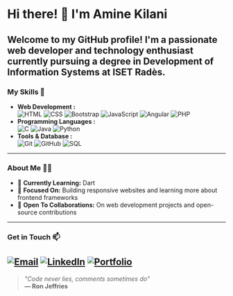 # Hi there! 👋 I'm Amine Kilani
Welcome to my GitHub profile! I'm a passionate **web developer** and **technology enthusiast** currently pursuing a degree in **Development of Information Systems** at ISET Radès.  
---
### My Skills 🚀  
- **Web Development :**  
  ![HTML](https://img.shields.io/badge/HTML5-E34F26?style=for-the-badge&logo=html5&logoColor=white)
  ![CSS](https://img.shields.io/badge/CSS3-1572B6?style=for-the-badge&logo=css3&logoColor=white)
  ![Bootstrap](https://img.shields.io/badge/Bootstrap-563D7C?style=for-the-badge&logo=bootstrap&logoColor=white)
  ![JavaScript](https://img.shields.io/badge/JavaScript-F7DF1E?style=for-the-badge&logo=javascript&logoColor=black)
  ![Angular](https://img.shields.io/badge/Angular-DD0031?style=for-the-badge&logo=angular&logoColor=white)
  ![PHP](https://img.shields.io/badge/PHP-777BB4?style=for-the-badge&logo=php&logoColor=white)
- **Programming Languages :**  
  ![C](https://img.shields.io/badge/C-A8B9CC?style=for-the-badge&logo=c&logoColor=white)
  ![Java](https://img.shields.io/badge/Java-007396?style=for-the-badge&logo=java&logoColor=orange)
  ![Python](https://img.shields.io/badge/Python-3776AB?style=for-the-badge&logo=python&logoColor=white)
- **Tools & Database :**  
  ![Git](https://img.shields.io/badge/Git-F05032?style=for-the-badge&logo=git&logoColor=white)
  ![GitHub](https://img.shields.io/badge/GitHub-181717?style=for-the-badge&logo=github&logoColor=white)
  ![SQL](https://img.shields.io/badge/SQL-4479A1?style=for-the-badge&logo=postgresql&logoColor=white)
---
### About Me 🧑‍💻  
- 🌱 **Currently Learning:** Dart  
- 🎯 **Focused On:** Building responsive websites and learning more about frontend frameworks  
- 🤝 **Open To Collaborations:** On web development projects and open-source contributions  
---
### Get in Touch 📫  
[![Email](https://img.shields.io/badge/Gmail-EA4335?style=for-the-badge&logo=gmail&logoColor=white)](mailto:aminekilani@rades.r-iset.tn)
[![LinkedIn](https://img.shields.io/badge/LinkedIn-0A66C2?style=for-the-badge&logo=linkedin&logoColor=white)](https://www.linkedin.com/in/aminekilani)
[![Portfolio](https://img.shields.io/badge/Portfolio-24292E?style=for-the-badge&logo=githubpages&logoColor=white)](https://amineekilani.github.io/portfolio/aminekilani.html)  
---
> _"Code never lies, comments sometimes do"_  
> **— Ron Jeffries**

